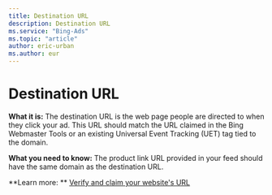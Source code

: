 ```yaml
---
title: Destination URL
description: Destination URL
ms.service: "Bing-Ads"
ms.topic: "article"
author: eric-urban
ms.author: eur
---
```


# Destination URL

**What it is:** The destination URL is the web page people are directed to when they click your ad. This URL should match the URL claimed in the Bing Webmaster Tools or an existing Universal Event Tracking (UET) tag tied to the domain.

**What you need to know:** The product link URL provided in your feed should have the same domain as the destination URL.

**Learn more: ** [Verify and claim your website's URL](../hlp_BA_PROC_ClaimYourDomain.md)


